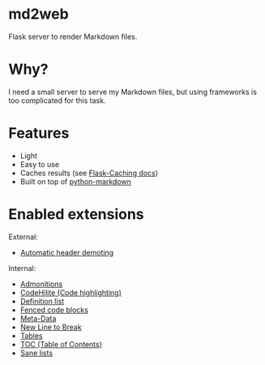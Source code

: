 # md2web
Flask server to render Markdown files.
# Why?
I need a small server to serve my Markdown files, but using frameworks is too complicated for this task.
# Features
 * Light
 * Easy to use
 * Caches results (see [Flask-Caching docs](https://flask-caching.readthedocs.io/en/latest/index.html))
 * Built on top of [python-markdown](https://python-markdown.github.io)
# Enabled extensions
External:

* [Automatic header demoting](https://github.com/SaschaCowley/Markdown-Headdown)

Internal:

* [Admonitions](https://python-markdown.github.io/extensions/admonition/)
* [CodeHilite (Code highlighting)](https://python-markdown.github.io/extensions/code_hilite/)
* [Definition list](https://python-markdown.github.io/extensions/definition_lists/)
* [Fenced code blocks](https://python-markdown.github.io/extensions/fenced_code_blocks/)
* [Meta-Data](https://python-markdown.github.io/extensions/meta_data/)
* [New Line to Break](https://python-markdown.github.io/extensions/nl2br/)
* [Tables](https://python-markdown.github.io/extensions/tables/)
* [TOC (Table of Contents)](https://python-markdown.github.io/extensions/toc/)
* [Sane lists](https://python-markdown.github.io/extensions/sane_lists/)
